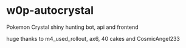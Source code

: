 # w0p-autocrystal

Pokemon Crystal shiny hunting bot, api and frontend

huge thanks to m4_used_rollout, ax6, 40 cakes and CosmicAngel233
